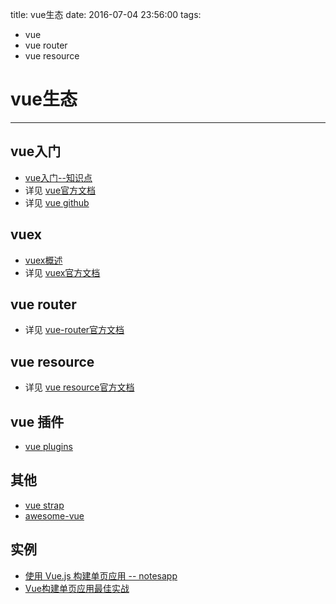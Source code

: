 title: vue生态
date: 2016-07-04 23:56:00
tags:
- vue
- vue router
- vue resource

# vue生态
--------

## vue入门

* [vue入门--知识点](vue入门--知识点.md)
* 详见 [vue官方文档](https://vuejs.org.cn/)
* 详见 [vue github](https://github.com/vuejs)

## vuex

* [vuex概述](vuex概述.md)
* 详见 [vuex官方文档](http://vuex.vuejs.org/)



## vue router

* 详见 [vue-router官方文档](http://router.vuejs.org/)

## vue resource

* 详见 [vue resource官方文档](https://github.com/vuejs/vue-resource)


## vue 插件

* [vue plugins](http://vuejs.org/guide/plugins.html)

## 其他

* [vue strap](https://github.com/yuche/vue-strap)
* [awesome-vue](https://github.com/vuejs/awesome-vue)


## 实例

* [使用 Vue.js 构建单页应用 -- notesapp](https://segmentfault.com/a/1190000005863691)
* [Vue构建单页应用最佳实战](http://www.imooc.com/article/6991)



